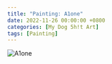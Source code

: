 ```yaml
---
title: "Painting: A1one"
date: 2022-11-26 00:00:00 +0800
categories: [My Dog 5h!t Art]
tags: [Painting]
---
```


![A1one](../assets/img/MyDogShitArt/Alone.png)
